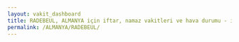```yaml
---
layout: vakit_dashboard
title: RADEBEUL, ALMANYA için iftar, namaz vakitleri ve hava durumu - ilçe/eyalet seç
permalink: /ALMANYA/RADEBEUL/
---
```


<script type="text/javascript">
  var GLOBAL_COUNTRY = 'ALMANYA';
  var GLOBAL_CITY = 'RADEBEUL';
  var GLOBAL_STATE = '';
  var lat = 72;
  var lon = 21;
</script>
